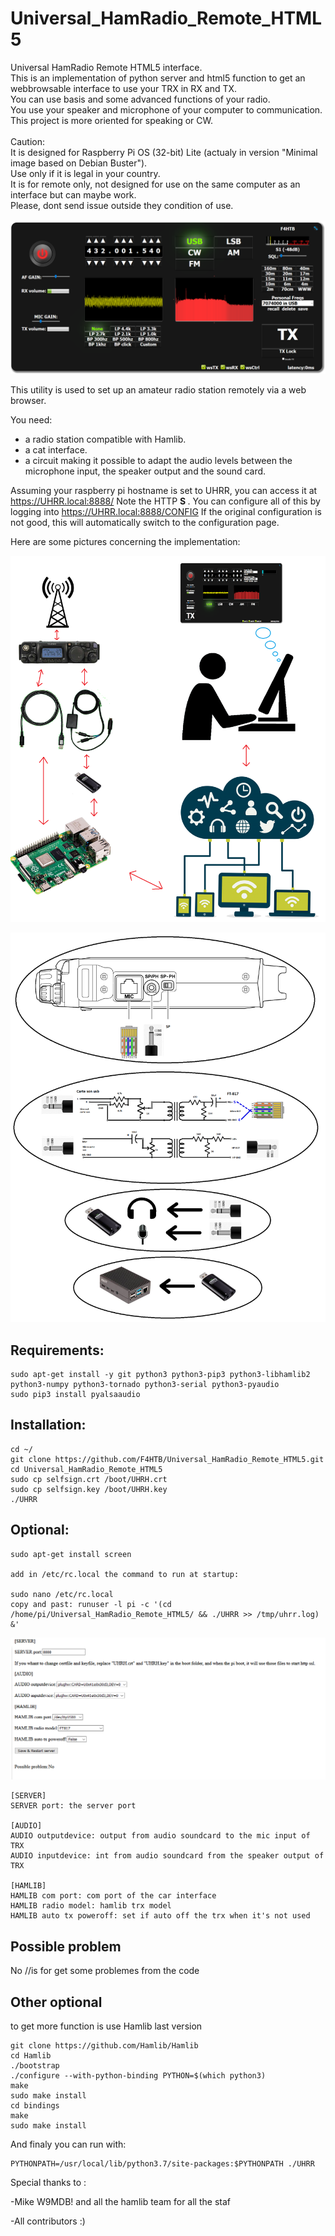 # Universal_HamRadio_Remote_HTML5
Universal HamRadio Remote HTML5 interface.<br>
This is an implementation of python server and html5 function to get an webbrowsable interface to use your TRX in RX and TX.<br>
You can use basis and some advanced functions of your radio.<br>
You use your speaker and microphone of your computer to communication.<br>
This project is more oriented for speaking or CW.<br>
<br>
Caution:<br>
It is designed for Raspberry Pi OS (32-bit) Lite (actualy in version "Minimal image based on Debian Buster").<br>
Use only if it is legal in your country.<br>
It is for remote only, not designed for use on the same computer as an interface but can maybe work.<br>
Please, dont send issue outside they condition of use.<br>
<br>
![alt text](README/UHRR_Pict.png)

This utility is used to set up an amateur radio station remotely via a web browser.

You need:
- a radio station compatible with Hamlib.
- a cat interface.
- a circuit making it possible to adapt the audio levels between the microphone input, the speaker output and the sound card.

Assuming your raspberry pi hostname is set to UHRR, you can access it at https://UHRR.local:8888/
Note the HTTP <b> S </b>.
You can configure all of this by logging into https://UHRR.local:8888/CONFIG
If the original configuration is not good, this will automatically switch to the configuration page.

Here are some pictures concerning the implementation:


![alt text](README/func_princ.png)

![alt text](README/sound_diagram.png)

## Requirements:
```
sudo apt-get install -y git python3 python3-pip3 python3-libhamlib2 python3-numpy python3-tornado python3-serial python3-pyaudio
sudo pip3 install pyalsaaudio
```

## Installation:
```
cd ~/
git clone https://github.com/F4HTB/Universal_HamRadio_Remote_HTML5.git
cd Universal_HamRadio_Remote_HTML5
sudo cp selfsign.crt /boot/UHRH.crt
sudo cp selfsign.key /boot/UHRH.key
./UHRR
```
## Optional:

```
sudo apt-get install screen

add in /etc/rc.local the command to run at startup:

sudo nano /etc/rc.local
copy and past: runuser -l pi -c '(cd /home/pi/Universal_HamRadio_Remote_HTML5/ && ./UHRR >> /tmp/uhrr.log) &'
```
![alt text](README/UHRR_conf_Pict.png)

```
[SERVER]
SERVER port: the server port

[AUDIO]
AUDIO outputdevice: output from audio soundcard to the mic input of TRX
AUDIO inputdevice: int from audio soundcard from the speaker output of TRX

[HAMLIB]
HAMLIB com port: com port of the car interface
HAMLIB radio model: hamlib trx model
HAMLIB auto tx poweroff: set if auto off the trx when it's not used
```
## Possible problem
No //is for get some problemes from the code
## Other optional
to get more function is use Hamlib last version
```
git clone https://github.com/Hamlib/Hamlib
cd Hamlib
./bootstrap
./configure --with-python-binding PYTHON=$(which python3)
make
sudo make install
cd bindings
make
sudo make install

```
And finaly you can run with:
```
PYTHONPATH=/usr/local/lib/python3.7/site-packages:$PYTHONPATH ./UHRR
```

Special thanks to :

-Mike W9MDB! and all the hamlib team for all the staf

-All contributors :)
